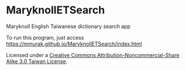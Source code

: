 # MaryknollETSearch
Maryknoll English Taiwanese dictionary search app

To run this program, just access https://mmurak.github.io/MaryknollETSearch/index.html

Licensed under a <a rel="license" href="http://creativecommons.org/licenses/by-nc-sa/3.0/tw/">Creative Commons Attribution-Noncommercial-Share Alike 3.0 Taiwan License</a>.
